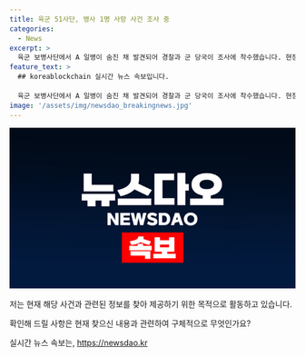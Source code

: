 ```yaml
---
title: 육군 51사단, 병사 1명 사망 사건 조사 중
categories:
  - News
excerpt: >
  육군 보병사단에서 A 일병이 숨진 채 발견되어 경찰과 군 당국이 조사에 착수했습니다. 현장에서는 타살 등 별다른 범죄 혐의점은 나타나지 않았지만, A 일병을 상대로 한 괴롭힘, 폭언, 폭행 여부 등을 조사 중입니다.
feature_text: >
  ## koreablockchain 실시간 뉴스 속보입니다.

  육군 보병사단에서 A 일병이 숨진 채 발견되어 경찰과 군 당국이 조사에 착수했습니다. 현장에서는 타살 등 별다른 범죄 혐의점은 나타나지 않았지만, A 일병을 상대로 한 괴롭힘, 폭언, 폭행 여부 등을 조사 중입니다.
image: '/assets/img/newsdao_breakingnews.jpg'
---
```


<p><img src="/assets/img/newsdao_breakingnews.jpg" alt="koreablockchain 속보" /></p>

<p>저는 현재 해당 사건과 관련된 정보를 찾아 제공하기 위한 목적으로 활동하고 있습니다. </p>

<p>확인해 드릴 사항은 현재 찾으신 내용과 관련하여 구체적으로 무엇인가요?</p>
실시간 뉴스 속보는, <a href="https://newsdao.kr" rel="dofollow">https://newsdao.kr</a>


